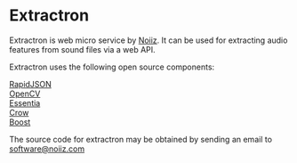 # Extractron

Extractron is web micro service by [Noiiz](http://noiiz.com). It can be used for extracting audio features from sound files via a web API.
  
Extractron uses the following open source components:

[RapidJSON](http://rapidjson.org)   
[OpenCV](https://opencv.org)   
[Essentia](http://essentia.upf.edu)   
[Crow](https://github.com/ipkn/crow)   
[Boost](https://www.boost.org) 

The source code for extractron may be obtained by sending an email to [software@noiiz.com](mailto:software@noiiz.com)

